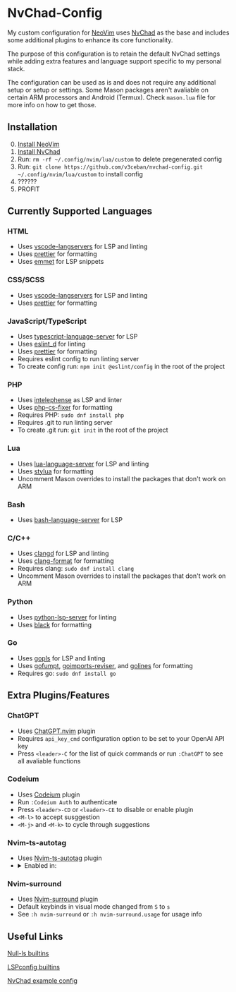 # NvChad-Config

My custom configuration for [NeoVim](https://neovim.io/) uses
[NvChad](https://nvchad.com/) as the base and includes some additional
plugins to enhance its core functionality.

The purpose of this configuration is to retain the default NvChad settings
while adding extra features and language support specific to my personal stack.

The configuration can be used as is and does not require any additional
setup or setup or settings. Some Mason packages aren't avaliable on certain ARM
processors and Android (Termux). Check `mason.lua` file for more info on how to get those.

## Installation

0. [Install NeoVim](https://github.com/neovim/neovim/wiki/Installing-Neovim)
1. [Install NvChad](https://nvchad.com/docs/quickstart/install)
2. Run: `rm -rf ~/.config/nvim/lua/custom` to delete pregenerated config
3. Run: `git clone https://github.com/v3ceban/nvchad-config.git ~/.config/nvim/lua/custom` to install config
4. ??????
5. PROFIT

## Currently Supported Languages

### HTML

- Uses [vscode-langservers](https://github.com/hrsh7th/vscode-langservers-extracted)
  for LSP and linting
- Uses [prettier](https://prettier.io) for formatting
- Uses [emmet](https://github.com/olrtg/emmet-language-server) for LSP snippets

### CSS/SCSS

- Uses [vscode-langservers](https://github.com/hrsh7th/vscode-langservers-extracted)
  for LSP and linting
- Uses [prettier](https://prettier.io) for formatting

### JavaScript/TypeScript

- Uses
  [typescript-language-server](https://github.com/typescript-language-server/typescript-language-server)
  for LSP
- Uses [eslint_d](https://github.com/mantoni/eslint_d.js/) for linting
- Uses [prettier](https://prettier.io) for formatting
- Requires eslint config to run linting server
- To create config run: `npm init @eslint/config` in the root of the project

### PHP

- Uses [intelephense](https://intelephense.com/) as LSP and linter
- Uses [php-cs-fixer](https://github.com/PHP-CS-Fixer/PHP-CS-Fixer) for formatting
- Requires PHP: `sudo dnf install php`
- Requires .git to run linting server
- To create .git run: `git init` in the root of the project

### Lua

- Uses [lua-language-server](https://github.com/LuaLS/lua-language-server) for
  LSP and linting
- Uses [stylua](https://github.com/JohnnyMorganz/StyLua) for formatting
- Uncomment Mason overrides to install the packages that don't work on ARM

### Bash

- Uses [bash-language-server](https://github.com/bash-lsp/bash-language-server)
  for LSP

### C/C++

- Uses [clangd](https://clangd.llvm.org) for LSP and linting
- Uses [clang-format](https://pypi.org/project/clang-format/) for formatting
- Requires clang: `sudo dnf install clang`
- Uncomment Mason overrides to install the packages that don't work on ARM

### Python

- Uses [python-lsp-server](https://github.com/python-lsp/python-lsp-server) for linting
- Uses [black](https://pypi.org/project/black/) for formatting

### Go

- Uses [gopls](https://pkg.go.dev/golang.org/x/tools/gopls) for LSP and linting
- Uses [gofumpt](https://pkg.go.dev/mvdan.cc/gofumpt),
  [goimports-reviser](https://github.com/incu6us/goimports-reviser),
  and [golines](https://github.com/segmentio/golines) for formatting
- Requires go: `sudo dnf install go`

## Extra Plugins/Features

### ChatGPT

- Uses [ChatGPT.nvim](https://github.com/jackmort/chatgpt.nvim) plugin
- Requires `api_key_cmd` configuration option to be set to your OpenAI API key
- Press `<leader>-C` for the list of quick commands or run `:ChatGPT` to see
  all avaliable functions

### Codeium

- Uses [Codeium](https://github.com/Exafunction/codeium) plugin
- Run `:Codeium Auth` to authenticate
- Press `<leader>-CD` or `<leader>-CE` to disable or enable plugin
- `<M-l>` to accept susggestion
- `<M-j>` and `<M-k>` to cycle through suggestions

### Nvim-ts-autotag

- Uses [Nvim-ts-autotag](https://github.com/windwp/nvim-ts-autotag) plugin
- <details>
    <summary>Enabled in:</summary>
    html, xml, javascript, jsx, typescript, tsx, react, vue, svelte, php, rescript, markdown, astro, glimmer, handlebars, hbs
  </details>

### Nvim-surround

- Uses [Nvim-surround](https://github.com/kylechui/nvim-surround) plugin
- Default keybinds in visual mode changed from `S` to `s`
- See `:h nvim-surround` or `:h nvim-surround.usage` for usage info

## Useful Links

[Null-ls builtins](https://github.com/jose-elias-alvarez/null-ls.nvim/blob/main/doc/BUILTINS.md)

[LSPconfig builtins](https://github.com/neovim/nvim-lspconfig/blob/master/doc/server_configurations.md)

[NvChad example config](https://github.com/NvChad/example_config/tree/v2.0)
